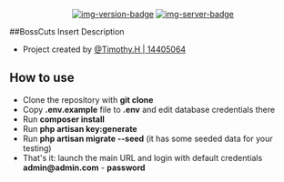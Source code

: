 <!--
BossCuts Documentation
By: Timothy. H | 14405064
-->

<div align="center">

<!-- Quick Links -->
[![img-version-badge]][git-repo]
[![img-server-badge]][git-server]

</div>

<!-- SectionStart: Body -->

 ##BossCuts Insert Description
 
 - Project created by <u>@Timothy.H | 14405064</u>
  
 ## How to use

- Clone the repository with __git clone__
- Copy __.env.example__ file to __.env__ and edit database credentials there
- Run __composer install__
- Run __php artisan key:generate__
- Run __php artisan migrate --seed__ (it has some seeded data for your testing)
- That's it: launch the main URL and login with default credentials __admin@admin.com__ - __password__



<!--SectionEnd: Body -->

<!--
Repo References
-->
[git-repo]:https://github.com/timhow38/COMP710-S2
[git-server]:https://laravel.com/
<!--
Link References
-->
[img-version-badge]:https://img.shields.io/badge/RELEASE-V1.0.4-blue?logo=github&style=for-the-badge
[img-server-badge]:https://img.shields.io/badge/FRAMEWORK-LARAVEL-brightgreen?logo=github&style=for-the-badge
